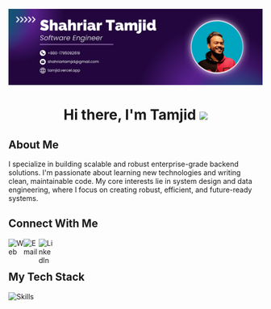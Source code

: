 ![GitHub-Cover](https://github.com/shahriar-tamjid/portfolio-v4/blob/main/src/assets/github-banner-tamjid.png)

# <p align="center">Hi there, I'm Tamjid <img src="https://github.com/TheDudeThatCode/TheDudeThatCode/blob/master/Assets/Hi.gif" width="29px"></p>

## About Me
I specialize in building scalable and robust enterprise-grade backend solutions. I'm passionate about learning new technologies and writing clean, maintainable code. My core interests lie in system design and data engineering, where I focus on creating robust, efficient, and future-ready systems.

## Connect With Me
<div>
  <a href="https://tamjid.vercel.app/" alt="Portfolio" target="_blank"><img align="left" src="https://user-images.githubusercontent.com/65736523/198874286-b485e529-50e4-49b5-a237-2dc5e62d6815.png" alt="Web" width="30px" /></a>
  <a href="mailto:shahriartamjid@gmail.com" alt="shahriar.tamjid@outlook.com" target="_blank"><img align="left" src="https://user-images.githubusercontent.com/65736523/198883053-023b7933-876b-4853-9d6f-22255a55c723.png" alt="Email" width="30px" /></a>
  <a href="https://www.linkedin.com/in/shahriar-tamjid/" alt="shahriar-tamjid" target="_blank"><img align="left" src="https://user-images.githubusercontent.com/65736523/198874337-9ea0550e-6946-4c37-8798-47d9983a4d5a.png" alt="LinkedIn" width="30px" /></a>
</div>
<br>
<br>

## My Tech Stack
![Skills](https://skills.syvixor.com/api/icons?i=oracle,sqlserver,postgresql,java,python,js,ts,spring,graphql,node,nestjs,react,angular,docker,azure)

###
